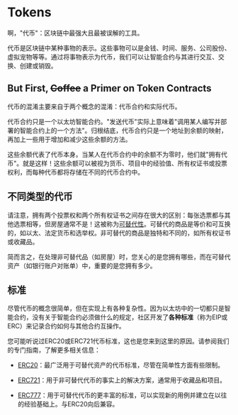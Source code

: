 # Tokens
啊，"代币"：区块链中最强大且最被误解的工具。

代币是区块链中某种事物的表示。这些事物可以是金钱、时间、服务、公司股份、虚拟宠物等等。通过将事物表示为代币，我们可以让智能合约与其进行交互、交换、创建或销毁。

## But First, ~~Coffee~~ a Primer on Token Contracts
代币的混淆主要来自于两个概念的混淆：代币合约和实际代币。

代币合约只是一个以太坊智能合约。"发送代币"实际上意味着"调用某人编写并部署的智能合约上的一个方法"。归根结底，代币合约只是一个地址到余额的映射，再加上一些用于增加和减少这些余额的方法。

这些余额代表了代币本身。当某人在代币合约中的余额不为零时，他们就"拥有代币"。就是这样！这些余额可以被视为货币、项目中的经验值、所有权证书或投票权利，而每种代币都将存储在不同的代币合约中。

## 不同类型的代币
请注意，拥有两个投票权和两个所有权证书之间存在很大的区别：每张选票都与其他选票相等，但房屋通常不是！这被称为[可替代性](https://en.wikipedia.org/wiki/Fungibility)。可替代的商品是等价和可互换的，如以太、法定货币和选举权。非可替代的商品是独特和不同的，如所有权证书或收藏品。

简而言之，在处理非可替代品（如房屋）时，您关心的是您拥有哪些，而在可替代资产（如银行账户对账单）中，重要的是您拥有多少。

## 标准
尽管代币的概念很简单，但在实现上有各种复杂性。因为以太坊中的一切都只是智能合约，没有关于智能合约必须做什么的规定，社区开发了**各种标准**（称为EIP或ERC）来记录合约如何与其他合约互操作。

您可能听说过ERC20或ERC721代币标准，这也是您来到这里的原因。请参阅我们的专门指南，了解更多相关信息：

* [ERC20](./ERC20/ERC20.md)：最广泛用于可替代资产的代币标准，尽管在简单性方面有些限制。

* [ERC721](./ERC721.md)：用于非可替代代币的事实上的解决方案，通常用于收藏品和项目。

* [ERC777](./ERC777.md)：用于可替代代币的更丰富的标准，可以实现新的用例并建立在以往的经验基础上。与ERC20向后兼容。